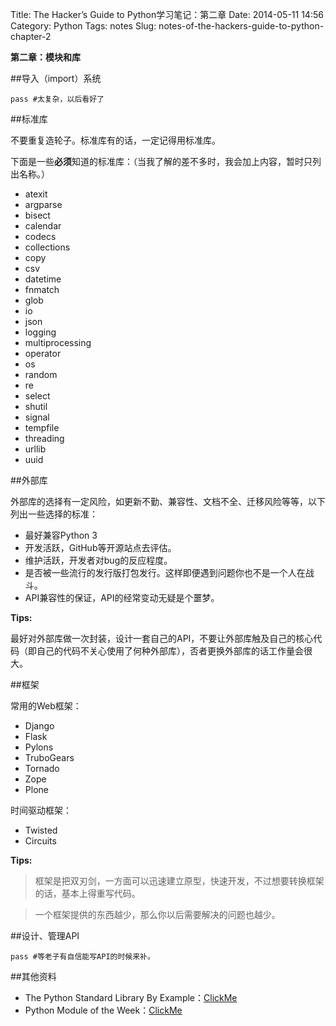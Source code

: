 Title: The Hacker’s Guide to Python学习笔记：第二章
Date: 2014-05-11 14:56
Category: Python
Tags: notes
Slug: notes-of-the-hackers-guide-to-python-chapter-2

**第二章：模块和库**

##导入（import）系统

`pass #太复杂，以后看好了`

##标准库

不要重复造轮子。标准库有的话，一定记得用标准库。

下面是一些**必须**知道的标准库：（当我了解的差不多时，我会加上内容，暂时只列出名称。）

* atexit
* argparse
* bisect
* calendar
* codecs
* collections
* copy
* csv
* datetime
* fnmatch
* glob
* io
* json
* logging
* multiprocessing
* operator
* os
* random
* re
* select
* shutil
* signal
* tempfile
* threading
* urllib
* uuid

##外部库

外部库的选择有一定风险，如更新不勤、兼容性、文档不全、迁移风险等等，以下列出一些选择的标准：

* 最好兼容Python 3
* 开发活跃，GitHub等开源站点去评估。
* 维护活跃，开发者对bug的反应程度。
* 是否被一些流行的发行版打包发行。这样即便遇到问题你也不是一个人在战斗。
* API兼容性的保证，API的经常变动无疑是个噩梦。

**Tips:**

最好对外部库做一次封装，设计一套自己的API，不要让外部库触及自己的核心代码（即自己的代码不关心使用了何种外部库），否者更换外部库的话工作量会很大。

##框架

常用的Web框架：

* Django
* Flask
* Pylons
* TruboGears
* Tornado
* Zope
* Plone

时间驱动框架：

* Twisted
* Circuits

**Tips:**

> 框架是把双刃剑，一方面可以迅速建立原型，快速开发，不过想要转换框架的话，基本上得重写代码。

> 一个框架提供的东西越少，那么你以后需要解决的问题也越少。

##设计、管理API

`pass #等老子有自信能写API的时候来补。`

##其他资料

* The Python Standard Library By Example：[ClickMe](http://doughellmann.com/pages/python-standard-library-by-example.html)
* Python Module of the Week：[ClickMe](http://pymotw.com/2/)